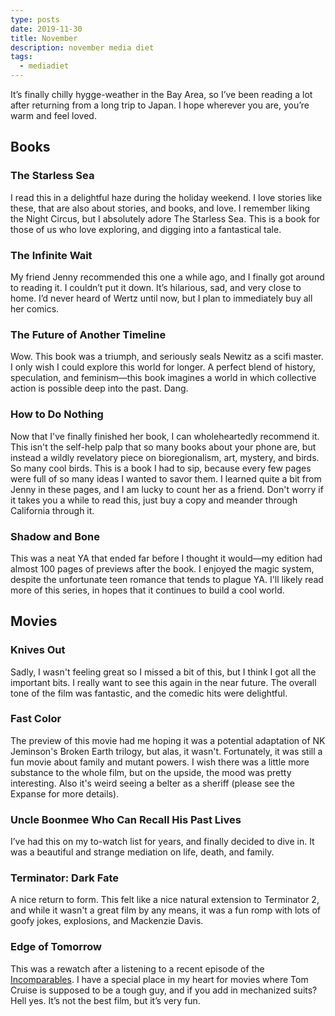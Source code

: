 ```yaml
---
type: posts
date: 2019-11-30
title: November
description: november media diet
tags:
  - mediadiet
---
```


It’s finally chilly hygge-weather in the Bay Area, so I’ve been reading a lot after returning from a long trip to Japan. I hope wherever you are, you’re warm and feel loved.

## Books

### The Starless Sea

I read this in a delightful haze during the holiday weekend. I love stories like these, that are also about stories, and books, and love. I remember liking the Night Circus, but I absolutely adore The Starless Sea. This is a book for those of us who love exploring, and digging into a fantastical tale.

### The Infinite Wait

My friend Jenny recommended this one a while ago, and I finally got around to reading it. I couldn’t put it down. It’s hilarious, sad, and very close to home. I’d never heard of Wertz until now, but I plan to immediately buy all her comics.

### The Future of Another Timeline

Wow. This book was a triumph, and seriously seals Newitz as a scifi master. I only wish I could explore this world for longer. A perfect blend of history, speculation, and feminism—this book imagines a world in which collective action is possible deep into the past. Dang.

### How to Do Nothing

Now that I've finally finished her book, I can wholeheartedly recommend it. This isn't the self-help palp that so many books about your phone are, but instead a wildly revelatory piece on bioregionalism, art, mystery, and birds. So many cool birds. This is a book I had to sip, because every few pages were full of so many ideas I wanted to savor them. I learned quite a bit from Jenny in these pages, and I am lucky to count her as a friend. Don't worry if it takes you a while to read this, just buy a copy and meander through California through it.

### Shadow and Bone

This was a neat YA that ended far before I thought it would—my edition had almost 100 pages of previews after the book. I enjoyed the magic system, despite the unfortunate teen romance that tends to plague YA. I'll likely read more of this series, in hopes that it continues to build a cool world.

## Movies

### Knives Out

Sadly, I wasn't feeling great so I missed a bit of this, but I think I got all the important bits. I really want to see this again in the near future. The overall tone of the film was fantastic, and the comedic hits were delightful.

### Fast Color

The preview of this movie had me hoping it was a potential adaptation of NK Jeminson's Broken Earth trilogy, but alas, it wasn't. Fortunately, it was still a fun movie about family and mutant powers. I wish there was a little more substance to the whole film, but on the upside, the mood was pretty interesting. Also it's weird seeing a belter as a sheriff (please see the Expanse for more details).

### Uncle Boonmee Who Can Recall His Past Lives

I’ve had this on my to-watch list for years, and finally decided to dive in. It was a beautiful and strange mediation on life, death, and family.

### Terminator: Dark Fate

A nice return to form. This felt like a nice natural extension to Terminator 2, and while it wasn't a great film by any means, it was a fun romp with lots of goofy jokes, explosions, and Mackenzie Davis.

### Edge of Tomorrow

This was a rewatch after a listening to a recent episode of the [Incomparables](https://www.theincomparable.com/theincomparable/485/). I have a special place in my heart for movies where Tom Cruise is supposed to be a tough guy, and if you add in mechanized suits? Hell yes. It’s not the best film, but it’s very fun.
